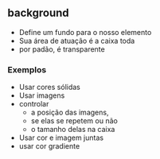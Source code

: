 ## background
- Define um fundo para o nosso elemento
- Sua área de atuação é a caixa toda 
- por padão, é transparente

### Exemplos 
- Usar cores sólidas
- Usar imagens
- controlar
  - a posição das imagens,
  - se elas se repetem ou não
  - o tamanho delas na caixa
- Usar cor e imagem juntas
- usar cor gradiente  